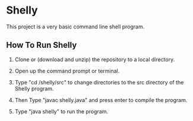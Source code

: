 # Shelly

This project is a very basic command line shell program.

## How To Run Shelly
1. Clone or (download and unzip) the repository to a local directory.

2. Open up the command prompt or terminal.

3. Type "cd <path-to-the-root-of-your-local-directory>/shelly/src" to change directories to the src directory of the Shelly program.

4. Then Type "javac shelly.java" and press enter to compile the program.

5. Type "java shelly" to run the program.

